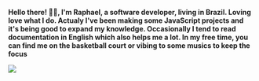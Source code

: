 **Hello there! 👋🏼, I'm Raphael, a software developer, living in Brazil. Loving love what I do. Actualy I've been making some JavaScript projects and it's being good to expand my knowledge. Occasionally I tend to read documentation in English which also helps me a lot. In my free time, you can find me on the basketball court or vibing to some musics to keep the focus**

<img src='https://www.codewars.com/users/raphaelnsilva/badges/large' />




